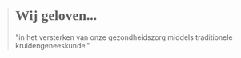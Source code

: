 ><h1 style="font-family:papyrus">Wij geloven... </h1 style="font-family:lato">
>
>"in het versterken van onze gezondheidszorg middels traditionele kruidengeneeskunde."
